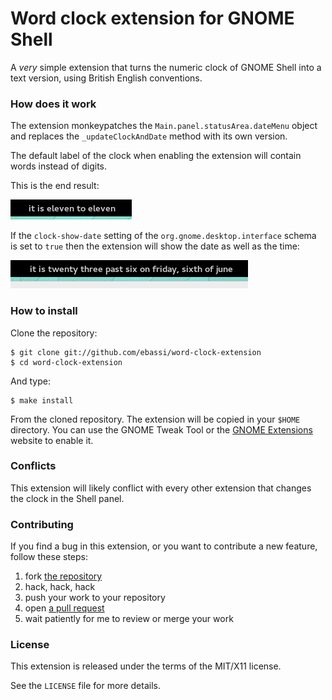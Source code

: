 # Word clock extension for GNOME Shell

A *very* simple extension that turns the numeric clock of GNOME Shell
into a text version, using British English conventions.

### How does it work

The extension monkeypatches the `Main.panel.statusArea.dateMenu` object
and replaces the `_updateClockAndDate` method with its own version.

The default label of the clock when enabling the extension will contain
words instead of digits.

This is the end result:

![Word clock without date](/word-clock-no-date.png)

If the `clock-show-date` setting of the `org.gnome.desktop.interface`
schema is set to `true` then the extension will show the date as well
as the time:

![Word clock with date](/word-clock-with-date.png)

### How to install

Clone the repository:

    $ git clone git://github.com/ebassi/word-clock-extension
    $ cd word-clock-extension

And type:

    $ make install

From the cloned repository. The extension will be copied in your `$HOME`
directory. You can use the GNOME Tweak Tool or the [GNOME Extensions](https://extensions.gnome.org)
website to enable it.

### Conflicts

This extension will likely conflict with every other extension that
changes the clock in the Shell panel.

### Contributing

If you find a bug in this extension, or you want to contribute a new feature,
follow these steps:

 1. fork [the repository](https://github.com/ebassi/word-clock-extension)
 2. hack, hack, hack
 3. push your work to your repository
 4. open [a pull request](https://github.com/ebassi/word-clock-extension/pulls)
 5. wait patiently for me to review or merge your work

### License

This extension is released under the terms of the MIT/X11 license.

See the `LICENSE` file for more details.
